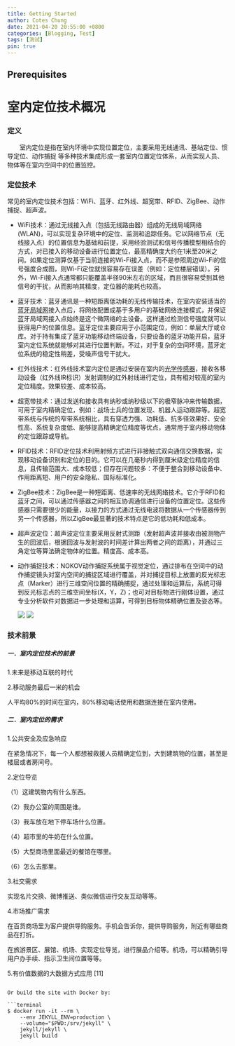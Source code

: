 ```yaml
---
title: Getting Started
author: Cotes Chung
date: 2021-04-20 20:55:00 +0800
categories: [Blogging, Test]
tags: [测试]
pin: true
---
```


## Prerequisites

# 室内定位技术概况

### 定义

&emsp;&emsp;室内定位是指在室内环境中实现位置定位，主要采用无线通讯、基站定位、惯导定位、动作捕捉 等多种技术集成形成一套室内位置定位体系，从而实现人员、物体等在室内空间中的位置监控。

### 定位技术

常见的室内定位技术包括：WiFi、蓝牙、红外线、超宽带、RFID、ZigBee、动作捕捉、超声波。

- WiFi技术：通过无线接入点（包括无线路由器）组成的无线局域网络(WLAN)，可以实现复杂环境中的定位、监测和追踪任务。它以网络节点（无线接入点）的位置信息为基础和前提，采用经验测试和信号传播模型相结合的方式，对已接入的移动设备进行位置定位，最高精确度大约在1米至20米之间。如果定位测算仅基于当前连接的Wi-Fi接入点，而不是参照周边Wi-Fi的信号强度合成图，则Wi-Fi定位就很容易存在误差（例如：定位楼层错误）。另外，Wi-Fi接入点通常都只能覆盖半径90米左右的区域，而且很容易受到其他信号的干扰，从而影响其精度，定位器的能耗也较高。

- 蓝牙技术：蓝牙通讯是一种短距离低功耗的无线传输技术，在室内安装适当的[蓝牙局域网](https://baike.baidu.com/item/蓝牙局域网/9696330)接入点后，将网络配置成基于多用户的基础网络连接模式，并保证蓝牙局域网接入点始终是这个微网络的主设备。这样通过检测信号强度就可以获得用户的位置信息。蓝牙定位主要应用于小范围定位，例如：单层大厅或仓库。对于持有集成了蓝牙功能移动终端设备，只要设备的蓝牙功能开启，蓝牙室内定位系统就能够对其进行位置判断。不过，对于复杂的空间环境，蓝牙定位系统的稳定性稍差，受噪声信号干扰大。

- 红外线技术：红外线技术室内定位是通过安装在室内的[光学传感器](https://baike.baidu.com/item/光学传感器/7430386)，接收各移动设备（红外线IR标识）发射调制的红外射线进行定位，具有相对较高的室内定位精度。效果较差、成本较高。

- 超宽带技术：通过发送和接收具有纳秒或纳秒级以下的极窄脉冲来传输数据，可用于室内精确定位，例如：战场士兵的位置发现、机器人运动跟踪等。超宽带系统与传统的窄带系统相比，具有穿透力强、功耗低、抗多径效果好、安全性高、系统复杂度低、能够提高精确定位精度等优点，通常用于室内移动物体的定位跟踪或导航。

- RFID技术：RFID定位技术利用射频方式进行非接触式双向通信交换数据，实现移动设备识别和定位的目的。它可以在几毫秒内得到厘米级定位精度的信息，且传输范围大、成本较低；但存在问题较多：不便于整合到移动设备中、作用距离短、用户的安全隐私、国际标准化。

- ZigBee技术：ZigBee是一种短距离、低速率的无线网络技术。它介于RFID和蓝牙之间，可以通过传感器之间的相互协调通信进行设备的位置定位。这些传感器只需要很少的能量，以接力的方式通过无线电波将数据从一个传感器传到另一个传感器，所以ZigBee最显著的技术特点是它的低功耗和低成本。

- 超声波定位：超声波定位主要采用反射式测距（发射超声波并接收由被测物产生的回波后，根据回波与发射波的时间差计算出两者之间的距离），并通过三角定位等算法确定物体的位置。精度高、成本高。

- 动作捕捉技术：NOKOV动作捕捉系统属于视觉定位，通过排布在空间中的动作捕捉镜头对室内空间的捕捉区域进行覆盖，并对捕捉目标上放置的反光标志点（Marker）进行三维空间位置的精确捕捉，通过处理和运算后，系统可得到反光标志点的三维空间坐标(X，Y，Z)；也可对目标物进行刚体设置，通过专业分析软件对数据进一步处理和运算，可得到目标物体精确位置及姿态等。

  <img src="https://gitee.com/Hecok/gitbookimage/raw/master/Indoor_Postion3.jpg"/>

  <img src="https://gitee.com/Hecok/gitbookimage/raw/master/Indoor_Postion1.jpg"/>

### 技术前景

##### 一．室内定位技术的前景

1.未来是移动互联的时代

2.移动服务最后一米的机会

人平均80%的时间在室内，80%移动电话使用和数据连接在室内使用。

##### 二．室内定位的需求

1.公共安全及应急响应

在紧急情况下，每一个人都想被救援人员精确定位到，大到建筑物的位置，甚至是楼层或者房间号。

2.定位导览

（1）这建筑物内有什么东西。

（2）我办公室的周围是谁。

（3）我车放在地下停车场什么位置。

（4）超市里的牛奶在什么位置。

（5）大型商场里面最近的餐馆在哪里。

（6）怎么去那里。

3.社交需求

实现名片交换、微博推送、类似微信进行交友互动等等。

4.市场推广需求

在百货商场里为客户提供导购服务。手机会告诉你，提供导购服务，附近有哪些商品在打折。

在旅游景区、展馆、机场、实现定位导览，进行展品介绍等。机场，可以精确引导用户办手续、指示卫生间位置等等。

5.有价值数据的大数据方式应用 [11]
```

Or build the site with Docker by:

```terminal
$ docker run -it --rm \
    --env JEKYLL_ENV=production \
    --volume="$PWD:/srv/jekyll" \
    jekyll/jekyll \
    jekyll build
```

